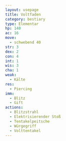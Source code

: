 ```yaml
---
layout: usepage
title: Voltfaden
category: bestiary
type: Elementar
hp: 140
ac: 16
move:
  - schwebend 40
str: 3 
dex: 2
con: 4
int: 1
wis: 3
cha: 1
weak:
  - Kälte
res:
  - Piercing
imm:
  - Blitz
  - Gift
actions:
  - Blitzstrahl
  - Elektrisierender Stoß
  - Tentakelpeitsche
  - Würgegriff
  - Volttentakel
---
```

